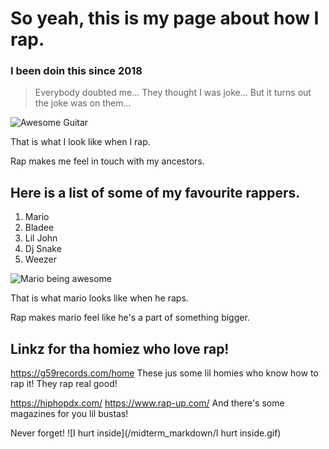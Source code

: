 # So yeah, this is my page about how I rap.

### I been doin this since 2018
> Everybody doubted me...
> They thought I was joke...
> But it turns out the joke was on them...

![Awesome Guitar](https://i.pinimg.com/originals/68/57/6c/68576cc37c90ee3b241bcc4ba9a29aae.gif)

That is what I look like when I rap.

Rap makes me feel in touch with my ancestors.


## Here is a list of some of my favourite rappers.
1. Mario
2. Bladee
3. Lil John
4. Dj Snake
5. Weezer

![Mario being awesome](https://media3.giphy.com/media/2rACp9a8RJCq5q2aqN/200.gif)

That is what mario looks like when he raps.

Rap makes mario feel like he's a part of something bigger.

## Linkz for tha homiez who love rap!

https://g59records.com/home
These jus some lil homies who know how to rap it!
They rap real good!

https://hiphopdx.com/
https://www.rap-up.com/
And there's some magazines for you lil bustas!

Never forget!
![I hurt inside](/midterm_markdown/I hurt inside.gif)
